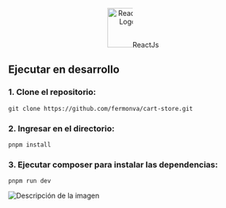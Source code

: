 <p align="center"><a href="https://react.dev" target="_blank"><img style="max-width: 10%; height: 80px;" src="https://cdn.worldvectorlogo.com/logos/nextjs-2.svg" alt="ReactJs Logo"></a>ReactJs</p>

## Ejecutar en desarrollo

### 1. Clone el repositorio:

```
git clone https://github.com/fermonva/cart-store.git
```

### 2. Ingresar en el directorio:

```
pnpm install
```

### 3. Ejecutar composer para instalar las dependencias:

```
pnpm run dev
```

 <image src="./public/Cart_Store.jpeg" alt="Descripción de la imagen">
